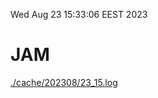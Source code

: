 Wed Aug 23 15:33:06 EEST 2023
# JAM
<a href='./cache/202308/23_15.log'>./cache/202308/23_15.log</a>

